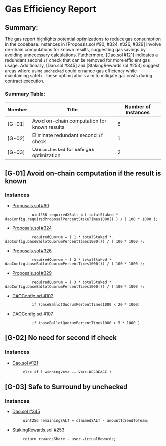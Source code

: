 # Gas Efficiency Report

## Summary:

The gas report highlights potential optimizations to reduce gas consumption in the codebase. Instances in [Proposals.sol #90, #324, #326, #329] involve on-chain computations for known results, suggesting gas savings by avoiding unnecessary calculations. Furthermore, [Dao.sol #121] indicates a redundant second `if` check that can be removed for more efficient gas usage. Additionally, [Dao.sol #345] and [StakingRewards.sol #253] suggest areas where using `unchecked` could enhance gas efficiency while maintaining safety. These optimizations aim to mitigate gas costs during contract execution.

### Summary Table:

| Number | Title                                           | Number of Instances |
|--------|-------------------------------------------------|---------------------|
| [G-01]      | Avoid on-chain computation for known results     | 6                   |
| [G-02]      | Eliminate redundant second `if` check           | 1                   |
| [G-03]      | Use `unchecked` for safe gas optimization       | 2                   |

## [G-01] Avoid on-chain computation if the result is known 
### Instances
* [Proposals.sol #90](https://github.com/code-423n4/2024-01-salty/blob/main/src/dao/Proposals.sol#L90)
```solidity
			uint256 requiredXSalt = ( totalStaked * daoConfig.requiredProposalPercentStakeTimes1000() ) / ( 100 * 1000 );

```
* [Proposals.sol #324](https://github.com/code-423n4/2024-01-salty/blob/main/src/dao/Proposals.sol#L324)
```solidity
			requiredQuorum = ( 1 * totalStaked * daoConfig.baseBallotQuorumPercentTimes1000()) / ( 100 * 1000 );

```
* [Proposals.sol #326](https://github.com/code-423n4/2024-01-salty/blob/main/src/dao/Proposals.sol#L326)
```solidity
			requiredQuorum = ( 2 * totalStaked * daoConfig.baseBallotQuorumPercentTimes1000()) / ( 100 * 1000 );

```
* [Proposals.sol #329](https://github.com/code-423n4/2024-01-salty/blob/main/src/dao/Proposals.sol#L329)
```solidity
			requiredQuorum = ( 3 * totalStaked * daoConfig.baseBallotQuorumPercentTimes1000()) / ( 100 * 1000 );

```
* [DAOConfig.sol #102](https://github.com/code-423n4/2024-01-salty/blob/main/src/dao/DAOConfig.sol#L102)
```solidity
			if (baseBallotQuorumPercentTimes1000 < 20 * 1000)

```

* [DAOConfig.sol #107](https://github.com/code-423n4/2024-01-salty/blob/main/src/dao/DAOConfig.sol#L107)
```solidity
			if (baseBallotQuorumPercentTimes1000 > 5 * 1000 )

```



## [G-02] No need for second if check
### Instances
* [Dao.sol #121](https://github.com/code-423n4/2024-01-salty/blob/main/src/dao/DAO.sol#L121)
```solidity
		else if ( winningVote == Vote.DECREASE )

```

## [G-03] Safe to Surround by unchecked
### Instances
* [Dao.sol #345](https://github.com/code-423n4/2024-01-salty/blob/main/src/dao/DAO.sol#L345)
```solidity
		uint256 remainingSALT = claimedSALT - amountToSendToTeam;

```
* [StakingRewards.sol #253](https://github.com/code-423n4/2024-01-salty/blob/main/src/staking/StakingRewards.sol#L253)
```solidity
		return rewardsShare - user.virtualRewards;

```